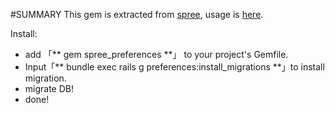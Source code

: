 #SUMMARY
This gem is extracted from [spree](http://github.com/spree/spree), usage is [here](http://guides.spreecommerce.com/preferences.html).

Install:

* add 「** gem spree_preferences **」 to your project's Gemfile.
* Input「** bundle exec rails g preferences:install_migrations **」to install migration.
* migrate DB!
* done!